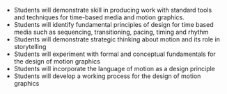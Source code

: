 
- Students will demonstrate skill in producing work with standard tools and techniques for time-based media and motion graphics.
- Students will identify fundamental principles of design for time based media such as sequencing, transitioning, pacing, timing and rhythm
- Students will demonstrate strategic thinking about motion and its role in storytelling 
- Students will experiment with formal and conceptual fundamentals for the design of motion graphics
- Students will incorporate the language of motion as a design principle 
- Students will develop a working process for the design of motion graphics

